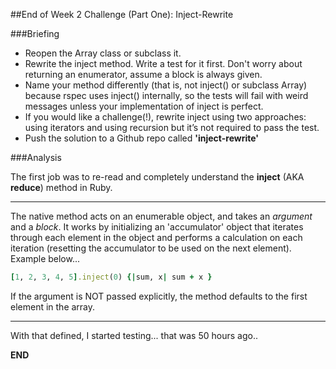 ##End of Week 2 Challenge (Part One): Inject-Rewrite  

###Briefing  

+ Reopen the Array class or subclass it.  
+ Rewrite the inject method. Write a test for it first. Don't worry about returning an enumerator, assume a block is always given.  
+ Name your method differently (that is, not inject() or subclass Array) because rspec uses inject() internally, so the tests will fail with weird messages unless your implementation of inject is perfect.  
+ If you would like a challenge(!), rewrite inject using two approaches: using iterators and using recursion but it’s not required to pass the test.  
+ Push the solution to a Github repo called **'inject-rewrite'**  

###Analysis

The first job was to re-read and completely understand the **inject** (AKA **reduce**) method in Ruby. 
________________________________________________________________________________________________________________________________
The native method acts on an enumerable object, and takes an *argument* and a *block*. It works by initializing an 'accumulator' object that iterates through each element in the object and performs a calculation on each iteration (resetting the accumulator to be used on the next element). Example below...   
```ruby
[1, 2, 3, 4, 5].inject(0) {|sum, x| sum + x }
```
If the argument is NOT passed explicitly, the method defaults to the first element in the array. 
________________________________________________________________________________________________________________________________
With that defined, I started testing...   that was 50 hours ago.. 

**END**
